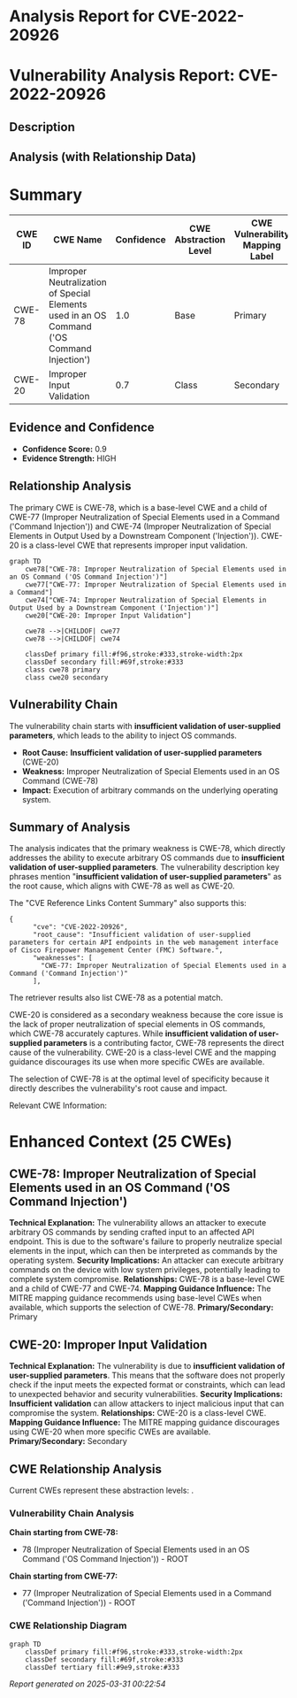 # Analysis Report for CVE-2022-20926

# Vulnerability Analysis Report: CVE-2022-20926

## Description



## Analysis (with Relationship Data)

# Summary
| CWE ID | CWE Name | Confidence | CWE Abstraction Level | CWE Vulnerability Mapping Label | CWE-Vulnerability Mapping Notes |
|---|---|---|---|---|---|
| CWE-78 | Improper Neutralization of Special Elements used in an OS Command ('OS Command Injection') | 1.0 | Base | Primary | Allowed |
| CWE-20 | Improper Input Validation | 0.7 | Class | Secondary | Discouraged |

## Evidence and Confidence

*   **Confidence Score:** 0.9
*   **Evidence Strength:** HIGH

## Relationship Analysis
The primary CWE is CWE-78, which is a base-level CWE and a child of CWE-77 (Improper Neutralization of Special Elements used in a Command ('Command Injection')) and CWE-74 (Improper Neutralization of Special Elements in Output Used by a Downstream Component ('Injection')). CWE-20 is a class-level CWE that represents improper input validation.

```mermaid
graph TD
    cwe78["CWE-78: Improper Neutralization of Special Elements used in an OS Command ('OS Command Injection')"]
    cwe77["CWE-77: Improper Neutralization of Special Elements used in a Command"]
    cwe74["CWE-74: Improper Neutralization of Special Elements in Output Used by a Downstream Component ('Injection')"]
    cwe20["CWE-20: Improper Input Validation"]

    cwe78 -->|CHILDOF| cwe77
    cwe78 -->|CHILDOF| cwe74

    classDef primary fill:#f96,stroke:#333,stroke-width:2px
    classDef secondary fill:#69f,stroke:#333
    class cwe78 primary
    class cwe20 secondary
```

## Vulnerability Chain
The vulnerability chain starts with **insufficient validation of user-supplied parameters**, which leads to the ability to inject OS commands.
  - **Root Cause:** **Insufficient validation of user-supplied parameters** (CWE-20)
  - **Weakness:** Improper Neutralization of Special Elements used in an OS Command (CWE-78)
  - **Impact:** Execution of arbitrary commands on the underlying operating system.

## Summary of Analysis
The analysis indicates that the primary weakness is CWE-78, which directly addresses the ability to execute arbitrary OS commands due to **insufficient validation of user-supplied parameters**. The vulnerability description key phrases mention "**insufficient validation of user-supplied parameters**" as the root cause, which aligns with CWE-78 as well as CWE-20.

The "CVE Reference Links Content Summary" also supports this:
```
{
      "cve": "CVE-2022-20926",
      "root_cause": "Insufficient validation of user-supplied parameters for certain API endpoints in the web management interface of Cisco Firepower Management Center (FMC) Software.",
      "weaknesses": [
        "CWE-77: Improper Neutralization of Special Elements used in a Command ('Command Injection')"
      ],
```

The retriever results also list CWE-78 as a potential match.

CWE-20 is considered as a secondary weakness because the core issue is the lack of proper neutralization of special elements in OS commands, which CWE-78 accurately captures. While **insufficient validation of user-supplied parameters** is a contributing factor, CWE-78 represents the direct cause of the vulnerability. CWE-20 is a class-level CWE and the mapping guidance discourages its use when more specific CWEs are available.

The selection of CWE-78 is at the optimal level of specificity because it directly describes the vulnerability's root cause and impact.

Relevant CWE Information:

# Enhanced Context (25 CWEs)

## CWE-78: Improper Neutralization of Special Elements used in an OS Command ('OS Command Injection')
**Technical Explanation:**
The vulnerability allows an attacker to execute arbitrary OS commands by sending crafted input to an affected API endpoint. This is due to the software's failure to properly neutralize special elements in the input, which can then be interpreted as commands by the operating system.
**Security Implications:**
An attacker can execute arbitrary commands on the device with low system privileges, potentially leading to complete system compromise.
**Relationships:**
CWE-78 is a base-level CWE and a child of CWE-77 and CWE-74.
**Mapping Guidance Influence:**
The MITRE mapping guidance recommends using base-level CWEs when available, which supports the selection of CWE-78.
**Primary/Secondary:**
Primary

## CWE-20: Improper Input Validation
**Technical Explanation:**
The vulnerability is due to **insufficient validation of user-supplied parameters**. This means that the software does not properly check if the input meets the expected format or constraints, which can lead to unexpected behavior and security vulnerabilities.
**Security Implications:**
**Insufficient validation** can allow attackers to inject malicious input that can compromise the system.
**Relationships:**
CWE-20 is a class-level CWE.
**Mapping Guidance Influence:**
The MITRE mapping guidance discourages using CWE-20 when more specific CWEs are available.
**Primary/Secondary:**
Secondary


## CWE Relationship Analysis

Current CWEs represent these abstraction levels: .


### Vulnerability Chain Analysis

**Chain starting from CWE-78:**
- 78 (Improper Neutralization of Special Elements used in an OS Command ('OS Command Injection')) - ROOT


**Chain starting from CWE-77:**
- 77 (Improper Neutralization of Special Elements used in a Command ('Command Injection')) - ROOT



### CWE Relationship Diagram

```mermaid
graph TD
    classDef primary fill:#f96,stroke:#333,stroke-width:2px
    classDef secondary fill:#69f,stroke:#333
    classDef tertiary fill:#9e9,stroke:#333
```



*Report generated on 2025-03-31 00:22:54*
